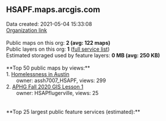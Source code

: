 <h2>HSAPF.maps.arcgis.com</h2> Data created: 2021-05-04 15:33:08 <br /><a target='new' href='https://HSAPF.maps.arcgis.com'>Organization link</a><br /><br />Public maps on this org: <b>2 (avg: 122 maps)</b><br />Public layers on this org: <b>1 </b>(<a target='new' href='https://services.arcgis.com/qwcUY4OdXi7dNaJ1/ArcGIS/rest/services'>full service list</a>)<br />Estimated storaged used by feature layers: <b>0 MB (avg: 250 KB)</b><br /><br />**Top 50 public maps by views:**<br />  1. <a target='new' href='https://www.arcgis.com/home/item.html?id=e1a0e7ea3849471e9334d02dbb0b8b7d'>Homelessness in Austin</a> <br />  &nbsp;&nbsp;&nbsp;&nbsp; &nbsp;&nbsp;owner: assh7007_HSAPF, views: 299<br />  2. <a target='new' href='https://www.arcgis.com/home/item.html?id=c6b2b143acdd4b75a9f14b69ec74d757'>APHG Fall 2020 GIS Lesson 1</a> <br />  &nbsp;&nbsp;&nbsp;&nbsp; &nbsp;&nbsp;owner: HSAPflugerville, views: 25<br /><br /><br />**Top 25 largest public feature services (estimated):**<br />